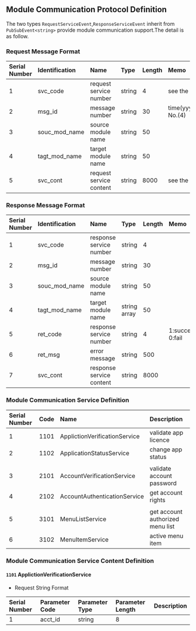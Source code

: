 ## Module Communication Protocol Definition  
The two types `RequestServiceEvent`,`ResponseServiceEvent` inherit from `PubSubEvent<string>` provide module communication support.The detail is as follow.

### Request Message Format  
| Serial Number | Identification | Name | Type | Length | Memo |
| :--           | :--            | :--  | :--  | :--    | :--  |
| 1 | svc_code      | request service number  | string | 4    | see the service difinition |
| 2 | msg_id        | message number          | string | 30   | time(yyyyMMddHHmmss)+random No.(4) |
| 3 | souc_mod_name | source module name      | string | 50   |      |
| 4 | tagt_mod_name | target module name      | string | 50   |      |
| 5 | svc_cont      | request service content | string | 8000 | see the service content difinition     |

### Response Message Format  
| Serial Number | Identification | Name | Type | Length | Memo |
| :--           | :--            | :--  | :--  | :--    | :--  |
| 1 | svc_code      | response service number  | string       | 4    |      |
| 2 | msg_id        | message number           | string       | 30   |      |
| 3 | souc_mod_name | source module name       | string       | 50   |      |
| 4 | tagt_mod_name | target module name       | string array | 50   |      |
| 5 | ret_code      | response service number  | string       | 4    | 1:success 0:fail |
| 6 | ret_msg       | error message            | string       | 500  |      |
| 7 | svc_cont      | response service content | string       | 8000 |      |
 
### Module Communication Service Definition
| Serial Number | Code | Name | Description |
| :--           | :--  | :--  | :--         |
| 1 | 1101 | ApplictionVerificationService  | validate app licence |
| 2 | 1102 | ApplicationStatusService       | change app status    |
|   |
| 3 | 2101 | AccountVerificationService   | validate account password  |
| 4 | 2102 | AccountAuthenticationService | get account rights         | 
|   |
| 5 | 3101 | MenuListService | get account authorized menu list | 
| 6 | 3102 | MenuItemService | active menu item                 | 

### Module Communication Service Content Definition
####  `1101` ApplictionVerificationService
- Request String Format  

| Serial Number | Parameter Code | Parameter Type | Parameter Length | Description |
| :--           | :--            | :--            | :--              | :--         |
| 1 | acct_id  | string | 8  |   |